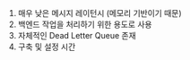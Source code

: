 1. 매우 낮은 메시지 레이턴시 (메모리 기반이기 때문)
2. 백엔드 작업을 처리하기 위한 용도로 사용
3. 자체적인 Dead Letter Queue 존재
4. 구축 및 설정 시간